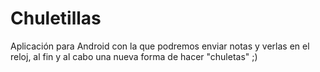 # Chuletillas
Aplicación para Android con la que podremos enviar notas y verlas en el reloj, al fin y al cabo una nueva forma de hacer "chuletas" ;)
